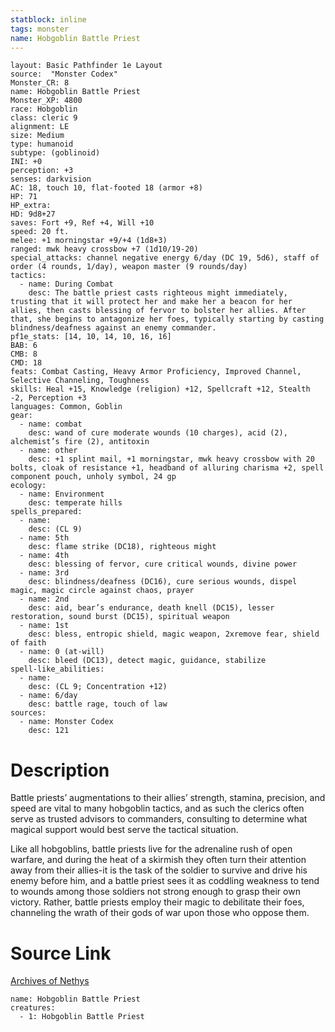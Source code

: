 ```yaml
---
statblock: inline
tags: monster
name: Hobgoblin Battle Priest
---
```

```statblock
layout: Basic Pathfinder 1e Layout
source:  "Monster Codex"
Monster_CR: 8
name: Hobgoblin Battle Priest
Monster_XP: 4800
race: Hobgoblin
class: cleric 9
alignment: LE
size: Medium
type: humanoid
subtype: (goblinoid)
INI: +0
perception: +3
senses: darkvision
AC: 18, touch 10, flat-footed 18 (armor +8)
HP: 71
HP_extra: 
HD: 9d8+27
saves: Fort +9, Ref +4, Will +10
speed: 20 ft.
melee: +1 morningstar +9/+4 (1d8+3)
ranged: mwk heavy crossbow +7 (1d10/19-20)
special_attacks: channel negative energy 6/day (DC 19, 5d6), staff of order (4 rounds, 1/day), weapon master (9 rounds/day)
tactics:
  - name: During Combat
    desc: The battle priest casts righteous might immediately, trusting that it will protect her and make her a beacon for her allies, then casts blessing of fervor to bolster her allies. After that, she begins to antagonize her foes, typically starting by casting blindness/deafness against an enemy commander.
pf1e_stats: [14, 10, 14, 10, 16, 16]
BAB: 6
CMB: 8
CMD: 18
feats: Combat Casting, Heavy Armor Proficiency, Improved Channel, Selective Channeling, Toughness
skills: Heal +15, Knowledge (religion) +12, Spellcraft +12, Stealth -2, Perception +3
languages: Common, Goblin
gear:
  - name: combat
    desc: wand of cure moderate wounds (10 charges), acid (2), alchemist’s fire (2), antitoxin
  - name: other
    desc: +1 splint mail, +1 morningstar, mwk heavy crossbow with 20 bolts, cloak of resistance +1, headband of alluring charisma +2, spell component pouch, unholy symbol, 24 gp
ecology:
  - name: Environment
    desc: temperate hills
spells_prepared:
  - name:
    desc: (CL 9)
  - name: 5th
    desc: flame strike (DC18), righteous might
  - name: 4th
    desc: blessing of fervor, cure critical wounds, divine power
  - name: 3rd
    desc: blindness/deafness (DC16), cure serious wounds, dispel magic, magic circle against chaos, prayer
  - name: 2nd
    desc: aid, bear’s endurance, death knell (DC15), lesser restoration, sound burst (DC15), spiritual weapon
  - name: 1st
    desc: bless, entropic shield, magic weapon, 2xremove fear, shield of faith
  - name: 0 (at-will)
    desc: bleed (DC13), detect magic, guidance, stabilize
spell-like_abilities:
  - name:
    desc: (CL 9; Concentration +12)
  - name: 6/day
    desc: battle rage, touch of law
sources:
  - name: Monster Codex
    desc: 121
```
# Description
Battle priests’ augmentations to their allies’ strength, stamina, precision, and speed are vital to many hobgoblin tactics, and as such the clerics often serve as trusted advisors to commanders, consulting to determine what magical support would best serve the tactical situation.

 Like all hobgoblins, battle priests live for the adrenaline rush of open warfare, and during the heat of a skirmish they often turn their attention away from their allies-it is the task of the soldier to survive and drive his enemy before him, and a battle priest sees it as coddling weakness to tend to wounds among those soldiers not strong enough to grasp their own victory. Rather, battle priests employ their magic to debilitate their foes, channeling the wrath of their gods of war upon those who oppose them.
# Source Link
[Archives of Nethys](https://aonprd.com/MonsterDisplay.aspx?ItemName=Hobgoblin%20Battle%20Priest)
```encounter-table
name: Hobgoblin Battle Priest
creatures:
  - 1: Hobgoblin Battle Priest
```
